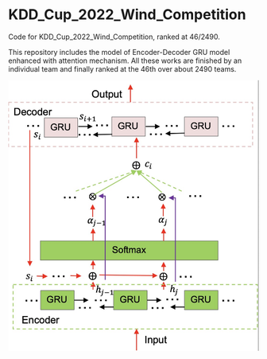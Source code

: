 # KDD_Cup_2022_Wind_Competition
Code for KDD_Cup_2022_Wind_Competition, ranked at 46/2490.

This repository includes the model of Encoder-Decoder GRU model enhanced with attention mechanism. All these works are finished by an individual team and finally ranked at the 46th over about 2490 teams.

![The framework of the proposed model is shown below:](Figure/2911753913632_.pic.jpg)
